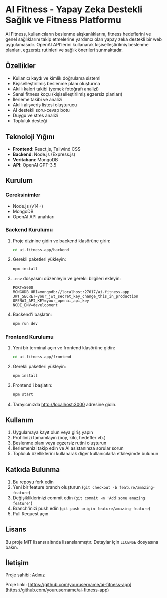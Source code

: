 # AI Fitness - Yapay Zeka Destekli Sağlık ve Fitness Platformu

AI Fitness, kullanıcıların beslenme alışkanlıklarını, fitness hedeflerini ve genel sağlıklarını takip etmelerine yardımcı olan yapay zeka destekli bir web uygulamasıdır. OpenAI API'lerini kullanarak kişiselleştirilmiş beslenme planları, egzersiz rutinleri ve sağlık önerileri sunmaktadır.

## Özellikler

- Kullanıcı kaydı ve kimlik doğrulama sistemi
- Kişiselleştirilmiş beslenme planı oluşturma
- Akıllı kalori takibi (yemek fotoğrafı analizi)
- Sanal fitness koçu (kişiselleştirilmiş egzersiz planları)
- İlerleme takibi ve analizi
- Akıllı alışveriş listesi oluşturucu
- AI destekli soru-cevap botu
- Duygu ve stres analizi
- Topluluk desteği

## Teknoloji Yığını

- **Frontend**: React.js, Tailwind CSS
- **Backend**: Node.js (Express.js)
- **Veritabanı**: MongoDB
- **API**: OpenAI GPT-3.5

## Kurulum

### Gereksinimler

- Node.js (v14+)
- MongoDB
- OpenAI API anahtarı

### Backend Kurulumu

1. Proje dizinine gidin ve backend klasörüne girin:
   ```bash
   cd ai-fitness-app/backend
   ```

2. Gerekli paketleri yükleyin:
   ```bash
   npm install
   ```

3. `.env` dosyasını düzenleyin ve gerekli bilgileri ekleyin:
   ```
   PORT=5000
   MONGODB_URI=mongodb://localhost:27017/ai-fitness-app
   JWT_SECRET=your_jwt_secret_key_change_this_in_production
   OPENAI_API_KEY=your_openai_api_key
   NODE_ENV=development
   ```

4. Backend'i başlatın:
   ```bash
   npm run dev
   ```

### Frontend Kurulumu

1. Yeni bir terminal açın ve frontend klasörüne gidin:
   ```bash
   cd ai-fitness-app/frontend
   ```

2. Gerekli paketleri yükleyin:
   ```bash
   npm install
   ```

3. Frontend'i başlatın:
   ```bash
   npm start
   ```

4. Tarayıcınızda [http://localhost:3000](http://localhost:3000) adresine gidin.

## Kullanım

1. Uygulamaya kayıt olun veya giriş yapın
2. Profilinizi tamamlayın (boy, kilo, hedefler vb.)
3. Beslenme planı veya egzersiz rutini oluşturun
4. İlerlemenizi takip edin ve AI asistanınıza sorular sorun
5. Topluluk özelliklerini kullanarak diğer kullanıcılarla etkileşimde bulunun

## Katkıda Bulunma

1. Bu repoyu fork edin
2. Yeni bir feature branch oluşturun (`git checkout -b feature/amazing-feature`)
3. Değişikliklerinizi commit edin (`git commit -m 'Add some amazing feature'`)
4. Branch'inizi push edin (`git push origin feature/amazing-feature`)
5. Pull Request açın

## Lisans

Bu proje MIT lisansı altında lisanslanmıştır. Detaylar için `LICENSE` dosyasına bakın.

## İletişim

Proje sahibi: [Adınız](mailto:your-email@example.com)

Proje linki: [https://github.com/yourusername/ai-fitness-app](https://github.com/yourusername/ai-fitness-app)